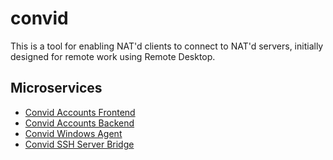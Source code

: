 # convid
This is a tool for enabling NAT'd clients to connect to NAT'd servers, initially designed for remote work using Remote Desktop.

## Microservices

* [Convid Accounts Frontend](https://github.com/labbsr0x/convid-accounts-frontend)
* [Convid Accounts Backend](https://github.com/labbsr0x/convid-accounts-backend)
* [Convid Windows Agent](https://github.com/labbsr0x/convid-agent-windows)
* [Convid SSH Server Bridge](https://github.com/labbsr0x/convid-ssh-server)

